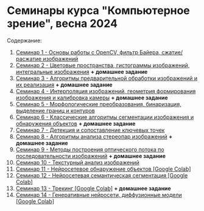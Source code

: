 # Семинары курса "Компьютерное зрение", весна 2024

Содержание:

1. [Семинар 1 - Основы работы с OpenCV, фильтр Байера, сжатие/расжатие изображений](./seminars/seminar_01/Seminar_1.ipynb)
2. [Семинар 2 - Цветовые пространства, гистограммы изображений, интегральные изображения](./seminars/seminar_02/Seminar_2.ipynb) **+ домашнее задание**
3. [Семинар 3 - Алгоритмы предварительной обработки изображений и их реализация](./seminars/seminar_03/Seminar_3.ipynb) **+ домашнее задание**
4. [Семинар 4 - Интерполяция изображений, геометрия формирования изображения и калибровка камеры](./seminars/seminar_04/Seminar_4.ipynb) **+ домашнее задание**
5. [Семинар 5 - Морфологические преобразования, бинаризация, выделение границ и контуров](./seminars/seminar_05/Seminar_5.ipynb)
6. [Семинар 6 - Классические алгоритмы сегментации изображения и обнаружения объектов](./seminars/seminar_06/Seminar_6.ipynb)  **+ домашнее задание**
7. [Семинар 7 - Детекция и сопоставление ключевых точек](./seminars/seminar_07/Seminar_7.ipynb)
8. [Семинар 8 - Алгоритмы анализа стереопар изображений](./seminars/seminar_08/Seminar_8.ipynb) **+ домашнее задание**
9. [Семинар 9 - Методы построения оптического потока по последовательности изображений](./seminars/seminar_09/Seminar_9.ipynb) **+ домашнее задание**
10. [Семинар 10 - Текстурный анализ изображений](./seminars/seminar_10/Seminar_10.ipynb)
11. [Семинар 11 - Нейросетевое обнаружение объектов [Google Colab]](https://colab.research.google.com/drive/1Wii3rO3ZkuvsqPeMJ4yMKTNBRuGc4zoE?usp=sharing)
12. [Семинар 12 - Нейросетевая семантическая сегментация [Google Colab]](https://colab.research.google.com/drive/1-WAoKPGhg4qkBlaghm1H0e9eT7QwIbl9?usp=sharing)
13. [Семинар 13 - Трекинг [Google Colab]](https://colab.research.google.com/drive/151pMzESpwoopqdDmeOp14LiKzDFz8qUw?usp=sharing) **+ домашнее задание**
14. [Семинар 14 - Генеративные нейросети, диффузионные модели [Google Colab]](https://colab.research.google.com/drive/1nKCbRZSxv1Y6zbYbA-Px3IVghHl-etkh?usp=sharing)
